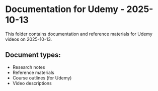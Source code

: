 # Documentation for Udemy - 2025-10-13

This folder contains documentation and reference materials for Udemy videos on 2025-10-13.

## Document types:
- Research notes
- Reference materials
- Course outlines (for Udemy)
- Video descriptions
